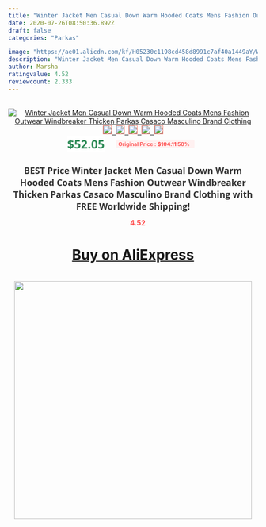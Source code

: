 ```yaml
---
title: "Winter Jacket Men Casual Down Warm Hooded Coats Mens Fashion Outwear Windbreaker Thicken Parkas Casaco Masculino Brand Clothing"
date: 2020-07-26T08:50:36.892Z
draft: false
categories: "Parkas"

image: "https://ae01.alicdn.com/kf/H05230c1198cd458d8991c7af40a1449aY/Winter-Jacket-Men-Casual-Down-Warm-Hooded-Coats-Mens-Fashion-Outwear-Windbreaker-Thicken-Parkas-Casaco-Masculino.jpg"
description: "Winter Jacket Men Casual Down Warm Hooded Coats Mens Fashion Outwear Windbreaker Thicken Parkas Casaco Masculino Brand Clothing"
author: Marsha
ratingvalue: 4.52
reviewcount: 2.333
---
```

<br>
<div style="text-align: center;">
<a href="https://s.click.aliexpress.com/e/_9faE1n" target="_blank" rel="nofollow noopener noreferrer"><img alt="Winter Jacket Men Casual Down Warm Hooded Coats Mens Fashion Outwear Windbreaker Thicken Parkas Casaco Masculino Brand Clothing" class="magnifier-image" src="https://ae01.alicdn.com/kf/H05230c1198cd458d8991c7af40a1449aY/Winter-Jacket-Men-Casual-Down-Warm-Hooded-Coats-Mens-Fashion-Outwear-Windbreaker-Thicken-Parkas-Casaco-Masculino.jpg_640x640.jpg">
<br>
<img style="border:1px solid salmon" src="https://ae01.alicdn.com/kf/H05230c1198cd458d8991c7af40a1449aY/Winter-Jacket-Men-Casual-Down-Warm-Hooded-Coats-Mens-Fashion-Outwear-Windbreaker-Thicken-Parkas-Casaco-Masculino.jpg_120x120.jpg">&nbsp;&nbsp;<img style="border:1px solid salmon" src="https://ae01.alicdn.com/kf/H628b2bceeeb9439cb9f331431cc90546j/Winter-Jacket-Men-Casual-Down-Warm-Hooded-Coats-Mens-Fashion-Outwear-Windbreaker-Thicken-Parkas-Casaco-Masculino.jpg_120x120.jpg">&nbsp;&nbsp;<img style="border:1px solid salmon" src="https://ae01.alicdn.com/kf/H148300e234e348c799ebf79bc7620698u/Winter-Jacket-Men-Casual-Down-Warm-Hooded-Coats-Mens-Fashion-Outwear-Windbreaker-Thicken-Parkas-Casaco-Masculino.jpg_120x120.jpg">&nbsp;&nbsp;<img style="border:1px solid salmon" src="https://ae01.alicdn.com/kf/H4b3997e54dcb43f89a2b80a7d3b4a1998/Winter-Jacket-Men-Casual-Down-Warm-Hooded-Coats-Mens-Fashion-Outwear-Windbreaker-Thicken-Parkas-Casaco-Masculino.jpg_120x120.jpg">&nbsp;&nbsp;<img style="border:1px solid salmon" src="https://ae01.alicdn.com/kf/H3fc3ccdc28c944a08ee98443a0b069c2P/Winter-Jacket-Men-Casual-Down-Warm-Hooded-Coats-Mens-Fashion-Outwear-Windbreaker-Thicken-Parkas-Casaco-Masculino.jpg_120x120.jpg"></a></div><br0>
<div style="text-align: center;"><span style="background-color: white; border: 0px; box-sizing: border-box; color: seagreen; display: inline-block; font-family: &quot;open sans&quot; , &quot;arial&quot; , &quot;helvetica&quot; , sans-serif , &quot;heiti&quot;; font-size: 24px; font-stretch: inherit; font-weight: 700; line-height: inherit; margin: 0px 10px 0px 0px; padding: 0px; vertical-align: middle;">$52.05 </span>
<span style="background: rgb(255 , 241 , 241); border-radius: 3px; border: 0px; box-sizing: border-box; color: #ff4747; display: inline-block; font-family: inherit; font-size: 12px; font-stretch: inherit; font-style: inherit; font-variant: inherit; font-weight: 600; line-height: inherit; margin: 0px; padding: 2px 5px; transform: scale(0.9); vertical-align: middle;">Original Price : <b style="text-decoration: line-through;">$104.11 </b> 50%&nbsp;&nbsp;</span></div>
<h1 style="color: #333333; display: inline-block; font-family: &quot;open sans&quot; , &quot;arial&quot; , &quot;helvetica&quot; , sans-serif , &quot;heiti&quot;; font-size: 18px; font-stretch: inherit; font-weight: 700; text-align: center;">BEST Price Winter Jacket Men Casual Down Warm Hooded Coats Mens Fashion Outwear Windbreaker Thicken Parkas Casaco Masculino Brand Clothing with FREE Worldwide Shipping!</h1>
<div style="color: #ff4747; text-align: center;">
<img src="https://4.bp.blogspot.com/-M0ZcTcb-5uY/XleCXlxnR4I/AAAAAAAAAEc/OrjgMkXV1oMQFaCRZj5HQwOCBcu3w1FegCPcBGAYYCw/s1600/star.png" style="height: 15px;">&nbsp;<b>4.52</b></div>
<div class="button_cont" align="center"><a class="buynow_a" href="https://s.click.aliexpress.com/e/_9faE1n" target="_blank" rel="nofollow noopener noreferrer"><H1>Buy on AliExpress</H1></a></div><br>
<div class="separator" style="clear: both; text-align: center;">
<img src="https://lh3.googleusercontent.com/-pTy5HemUv9M/XlePHvY0dAI/AAAAAAAAAE4/0nX5iRUoIWY8eMW9Dpxeirr157OZliDIgCLcBGAsYHQ/s1600/badge.gif" width="480">
</div>
